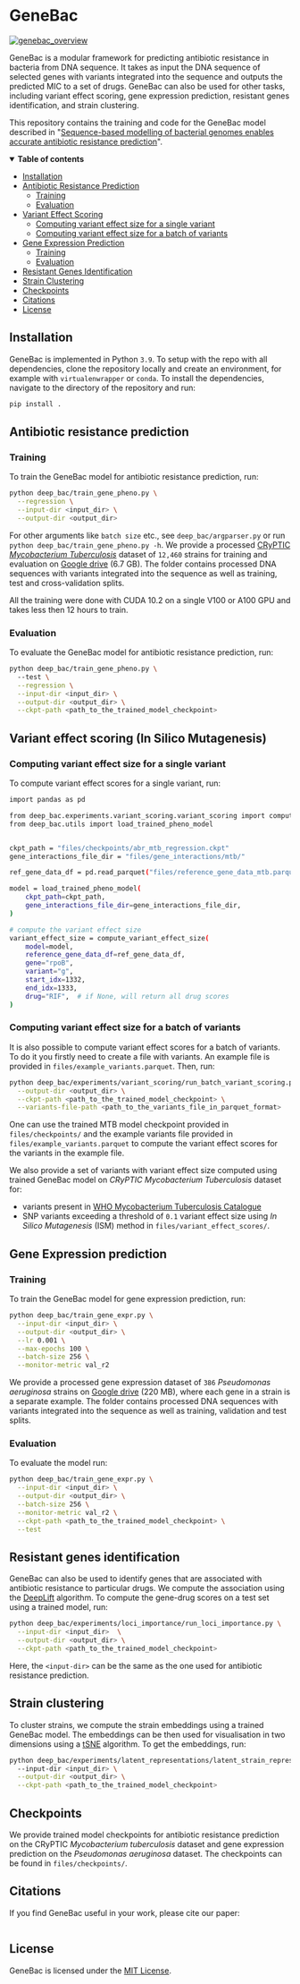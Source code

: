 # GeneBac

[![genebac_overview](files/images/genebac_overview.png)]()

GeneBac is a modular framework for predicting antibiotic resistance in bacteria from DNA sequence.
It takes as input the DNA sequence of selected genes with variants integrated into the sequence and outputs the predicted MIC to a set of drugs.
GeneBac can also be used for other tasks, including variant effect scoring, gene expression prediction, resistant genes identification, and strain clustering.

This repository contains the training and code for the GeneBac model described in "[Sequence-based modelling of bacterial genomes enables accurate antibiotic resistance prediction](input_text)".

<details open><summary><b>Table of contents</b></summary>

- [Installation](#installation)
- [Antibiotic Resistance Prediction](#abr)
  - [Training](#abr-training)
  - [Evaluation](#abr-evaluation)
- [Variant Effect Scoring](#variant-effect-scoring)
  - [Computing variant effect size for a single variant](#variant-effect-scoring-single-var)
  - [Computing variant effect size for a batch of variants](#variant-effect-scoring-batch-vars)
- [Gene Expression Prediction](#gene-expression-prediction)
  - [Training](#gene-expression-prediction-training)
  - [Evaluation](#gene-expression-prediction-evaluation)
- [Resistant Genes Identification](#resistant-genes-identification)
- [Strain Clustering](#strain-clustering)
- [Checkpoints](#checkpoints)
- [Citations](#citations)
- [License](#license)
</details>


## Installation <a name="installation"></a>

GeneBac is implemented in Python `3.9`. To setup with the repo with all dependencies, clone the repository locally and create
an environment, for example with `virtualenwrapper` or `conda`. To install the dependencies, navigate to the directory 
of the repository and run:
```bash
pip install .
```

## Antibiotic resistance prediction <a name="abr"></a>

### Training <a name="abr-training"></a>
To train the GeneBac model for antibiotic resistance prediction, run:
```bash
python deep_bac/train_gene_pheno.py \
  --regression \
  --input-dir <input_dir> \
  --output-dir <output_dir>
```
For other arguments like `batch size` etc., see `deep_bac/argparser.py` or run `python deep_bac/train_gene_pheno.py -h`. 
We provide a processed [CRyPTIC _Mycobacterium Tuberculosis_](http://ftp.ebi.ac.uk/pub/databases/cryptic/release_june2022/reproducibility/data_tables/cryptic-analysis-group/) dataset of `12,460` strains for training and evaluation on 
[Google drive](https://drive.google.com/file/d/1b8CgpIhaVQfyxqA6D3z05mNqsHeJW5T0/view?usp=sharing) (6.7 GB). The folder contains processed DNA sequences with variants integrated into the sequence as well as 
 training, test and cross-validation splits.

All the training were done with CUDA 10.2 on a single V100 or A100 GPU and takes less then 12 hours to train.

### Evaluation <a name="abr-evaluation"></a>
To evaluate the GeneBac model for antibiotic resistance prediction, run:
```bash
python deep_bac/train_gene_pheno.py \ 
  --test \
  --regression \
  --input-dir <input_dir> \
  --output-dir <output_dir> \
  --ckpt-path <path_to_the_trained_model_checkpoint>
```

## Variant effect scoring (In Silico Mutagenesis) <a name="variant-effect-scoring"></a>

### Computing variant effect size for a single variant <a name="variant-effect-scoring-single-var"></a>
To compute variant effect scores for a single variant, run:
```bash
import pandas as pd

from deep_bac.experiments.variant_scoring.variant_scoring import compute_variant_effect_size
from deep_bac.utils import load_trained_pheno_model


ckpt_path = "files/checkpoints/abr_mtb_regression.ckpt"
gene_interactions_file_dir = "files/gene_interactions/mtb/"

ref_gene_data_df = pd.read_parquet("files/reference_gene_data_mtb.parquet").set_index("gene")

model = load_trained_pheno_model(
    ckpt_path=ckpt_path,
    gene_interactions_file_dir=gene_interactions_file_dir,
)

# compute the variant effect size
variant_effect_size = compute_variant_effect_size(
    model=model,
    reference_gene_data_df=ref_gene_data_df,
    gene="rpoB",
    variant="g",
    start_idx=1332,
    end_idx=1333,
    drug="RIF",  # if None, will return all drug scores
)
```

### Computing variant effect size for a batch of variants <a name="variant-effect-scoring-batch-vars"></a>
It is also possible to compute variant effect scores for a batch of variants. 
To do it you firstly need to create a file with variants. An example file is provided in 
`files/example_variants.parquet`.
Then, run:
```bash
python deep_bac/experiments/variant_scoring/run_batch_variant_scoring.py \
  --output-dir <output_dir> \
  --ckpt-path <path_to_the_trained_model_checkpoint> \
  --variants-file-path <path_to_the_variants_file_in_parquet_format>
```
One can use the trained MTB model checkpoint provided in `files/checkpoints/` and the example variants file provided in `files/example_variants.parquet`
to compute the variant effect scores for the variants in the example file.

We also provide a set of variants with variant effect size computed using trained GeneBac model on 
_CRyPTIC Mycobacterium Tuberculosis_ dataset for:
- variants present in [WHO Mycobacterium Tuberculosis Catalogue](https://www.who.int/publications-detail-redirect/9789240028173)
- SNP variants exceeding a threshold of `0.1` variant effect size using _In Silico Mutagenesis_ (ISM) method
in `files/variant_effect_scores/`.

## Gene Expression prediction <a name="gene-expression-prediction"></a>

### Training <a name="gene-expression-prediction-training"></a>

To train the GeneBac model for gene expression prediction, run:
```bash
python deep_bac/train_gene_expr.py \
  --input-dir <input_dir> \
  --output-dir <output_dir> \
  --lr 0.001 \
  --max-epochs 100 \
  --batch-size 256 \
  --monitor-metric val_r2
```
We provide a processed gene expression dataset of `386` _Pseudomonas aeruginosa_ strains 
on [Google drive](https://drive.google.com/file/d/1ZAzapi9C07E81spqxZBCEjATIJevEaor/view?usp=sharing) (220 MB), where each gene in a strain is a separate example. 
The folder contains processed DNA sequences with variants integrated into the sequence as well as 
 training, validation and test splits.

### Evaluation <a name="gene-expression-prediction-evaluation"></a>
To evaluate the model run:
```bash
python deep_bac/train_gene_expr.py \
  --input-dir <input_dir> \
  --output-dir <output_dir> \
  --batch-size 256 \
  --monitor-metric val_r2 \
  --ckpt-path <path_to_the_trained_model_checkpoint> \
  --test
```

## Resistant genes identification <a name="resistant-genes-identification"></a>
GeneBac can also be used to identify genes that are associated with antibiotic resistance to particular drugs.
We compute the association using the [DeepLift](https://arxiv.org/abs/1704.02685) algorithm. To compute the gene-drug scores
on a test set using a trained model, run:
```bash
python deep_bac/experiments/loci_importance/run_loci_importance.py \
  --input-dir <input_dir>  \
  --output-dir <output_dir> \
  --ckpt-path <path_to_the_trained_model_checkpoint>
```
Here, the `<input-dir>` can be the same as the one used for antibiotic resistance prediction.

## Strain clustering <a name="strain-clustering"></a>
To cluster strains, we compute the strain embeddings using a trained GeneBac model.
The embeddings can be then used for visualisation in two dimensions using a [tSNE](https://scikit-learn.org/stable/modules/generated/sklearn.manifold.TSNE.html) 
algorithm. To get the embeddings, run:
```bash
python deep_bac/experiments/latent_representations/latent_strain_representations.py
  --input-dir <input_dir> \
  --output-dir <output_dir> \
  --ckpt-path <path_to_the_trained_model_checkpoint>
```

## Checkpoints <a name="checkpoints"></a>
We provide trained model checkpoints for antibiotic resistance prediction on the CRyPTIC _Mycobacterium tuberculosis_ dataset
and gene expression prediction on the _Pseudomonas aeruginosa_ dataset. The checkpoints can be found in `files/checkpoints/`.

## Citations <a name="citations"></a>
If you find GeneBac useful in your work, please cite our paper:
```bibtex
```

## License <a name="license"></a>
GeneBac is licensed under the [MIT License](https://opensource.org/license/mit/).
